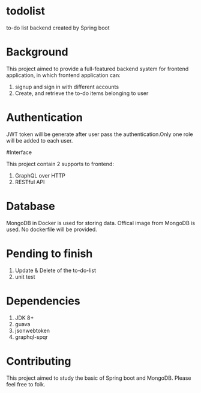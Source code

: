 # todolist
to-do list backend created by Spring boot

# Background
  
  This project aimed to provide a full-featured backend system for frontend application, in which frontend application can:
  1. signup and sign in with different accounts
  2. Create, and retrieve the to-do items belonging to user

# Authentication
  
  JWT token will be generate after user pass the authentication.Only one role will be added to each user.

#Interface
  
  This project contain 2 supports to frontend:
  1. GraphQL over HTTP
  2. RESTful API

# Database

  MongoDB in Docker is used for storing data. Offical image from MongoDB is used. No dockerfile will be provided.
 
# Pending to finish
  
  1. Update & Delete of the to-do-list
  2. unit test

# Dependencies
  1. JDK 8+
  2. guava
  3. jsonwebtoken
  4. graphql-spqr
 
# Contributing
  This project aimed to study the basic of Spring boot and MongoDB. Please feel free to folk.
